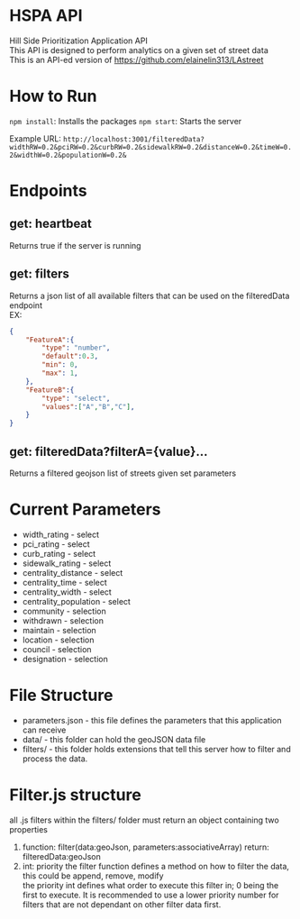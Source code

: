 # HSPA API 
Hill Side Prioritization Application API  
This API is designed to perform analytics on a given set of street data  
This is an API-ed version of https://github.com/elainelin313/LAstreet

# How to Run
`npm install`: Installs the packages
`npm start`: Starts the server

Example URL: `http://localhost:3001/filteredData?widthRW=0.2&pciRW=0.2&curbRW=0.2&sidewalkRW=0.2&distanceW=0.2&timeW=0.2&widthW=0.2&populationW=0.2&`

# Endpoints
## get: heartbeat
Returns true if the server is running

## get: filters
Returns a json list of all available filters that can be used on the filteredData endpoint  
EX: 
```JSON
{
    "FeatureA":{
        "type": "number",
        "default":0.3,
        "min": 0,
        "max": 1,
    },
    "FeatureB":{
        "type": "select",
        "values":["A","B","C"],
    }
}
```

## get: filteredData?filterA={value}...
Returns a filtered geojson list of streets given set parameters

# Current Parameters
- width_rating - select
- pci_rating - select
- curb_rating - select
- sidewalk_rating - select
- centrality_distance - select
- centrality_time - select
- centrality_width - select
- centrality_population - select
- community - selection
- withdrawn - selection
- maintain - selection
- location - selection
- council - selection
- designation - selection

# File Structure
- parameters.json - this file defines the parameters that this application can receive
- data/ - this folder can hold the geoJSON data file
- filters/ - this folder holds extensions that tell this server how to filter and process the data.

# Filter.js structure
all .js filters within the filters/ folder must return an object containing two properties
1. function: filter(data:geoJson, parameters:associativeArray) return: filteredData:geoJson
2. int: priority
the filter function defines a method on how to filter the data, this could be append, remove, modify  
the priority int defines what order to execute this filter in; 0 being the first to execute. It is recommended to use a lower priority number for filters that are not dependant on other filter data first.
